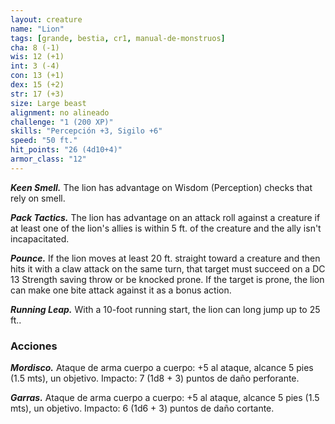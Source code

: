 ```yaml
---
layout: creature
name: "Lion"
tags: [grande, bestia, cr1, manual-de-monstruos]
cha: 8 (-1)
wis: 12 (+1)
int: 3 (-4)
con: 13 (+1)
dex: 15 (+2)
str: 17 (+3)
size: Large beast
alignment: no alineado
challenge: "1 (200 XP)"
skills: "Percepción +3, Sigilo +6"
speed: "50 ft."
hit_points: "26 (4d10+4)"
armor_class: "12"
---
```


***Keen Smell.*** The lion has advantage on Wisdom (Perception) checks that rely on smell.

***Pack Tactics.*** The lion has advantage on an attack roll against a creature if at least one of the lion's allies is within 5 ft. of the creature and the ally isn't incapacitated.

***Pounce.*** If the lion moves at least 20 ft. straight toward a creature and then hits it with a claw attack on the same turn, that target must succeed on a DC 13 Strength saving throw or be knocked prone. If the target is prone, the lion can make one bite attack against it as a bonus action.

***Running Leap.*** With a 10-foot running start, the lion can long jump up to 25 ft..

### Acciones

***Mordisco.*** Ataque de arma cuerpo a cuerpo: +5 al ataque, alcance 5 pies (1.5 mts), un objetivo. Impacto: 7 (1d8 + 3) puntos de daño perforante.

***Garras.*** Ataque de arma cuerpo a cuerpo: +5 al ataque, alcance 5 pies (1.5 mts), un objetivo. Impacto: 6 (1d6 + 3) puntos de daño cortante.
